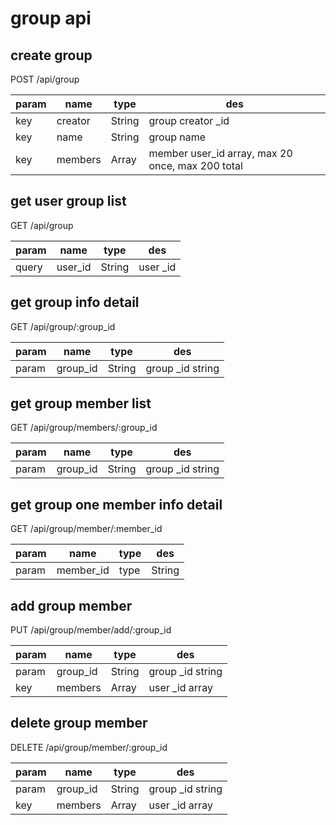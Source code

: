 # group api

## create group
POST /api/group

param|name|type|des
-----|----|----|---
key|creator|String|group creator _id
key|name|String|group name
key|members|Array|member user_id array, max 20 once, max 200 total

## get user group list
GET /api/group

param|name|type|des
-----|----|----|---
query|user_id|String|user _id

## get group info detail
GET /api/group/:group_id

param|name|type|des
-----|----|----|---
param|group_id|String|group _id string

## get group member list
GET /api/group/members/:group_id

param|name|type|des
-----|----|----|---
param|group_id|String|group _id string

## get group one member info detail
GET /api/group/member/:member_id

param|name|type|des
-----|----|----|---
param|member_id|type|String|member in group _id

## add group member
PUT /api/group/member/add/:group_id

param|name|type|des
-----|----|----|---
param|group_id|String|group _id string
key|members|Array|user _id array

## delete group member
DELETE /api/group/member/:group_id

param|name|type|des
-----|----|----|---
param|group_id|String|group _id string
key|members|Array|user _id array